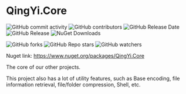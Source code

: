# QingYi.Core

![GitHub commit activity](https://img.shields.io/github/commit-activity/w/QingYi-Studio/QingYi.Core?link=https%3A%2F%2Fgithub.com%2FQingYi-Studio%2FQingYi.Core)<!-- ![GitHub commits since latest release](https://img.shields.io/github/commits-since/QingYi-Studio/QingYi.Core/latest?include_prereleases&link=https%3A%2F%2Fgithub.com%2FTYLDDB%2FTYLDDB-CSharp%2Freleases) -->
![GitHub contributors](https://img.shields.io/github/contributors-anon/QingYi-Studio/QingYi.Core)
![GitHub Release Date](https://img.shields.io/github/release-date-pre/QingYi-Studio/QingYi.Core)
![GitHub Release](https://img.shields.io/github/v/release/QingYi-Studio/QingYi.Core)
![NuGet Downloads](https://img.shields.io/nuget/dt/QingYi.Core)

![GitHub forks](https://img.shields.io/github/forks/QingYi-Studio/QingYi.Core)
![GitHub Repo stars](https://img.shields.io/github/stars/QingYi-Studio/QingYi.Core)
![GitHub watchers](https://img.shields.io/github/watchers/QingYi-Studio/QingYi.Core)

Nuget link: https://www.nuget.org/packages/QingYi.Core

The core of our other projects.

This project also has a lot of utility features, such as Base encoding, file information retrieval, file/folder compression, Shell, etc.
